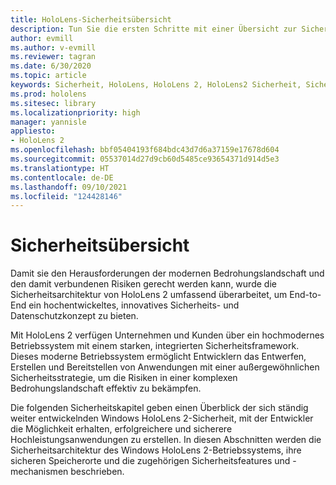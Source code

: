 ```yaml
---
title: HoloLens-Sicherheitsübersicht
description: Tun Sie die ersten Schritte mit einer Übersicht zur Sicherheit für HoloLens Mixed Reality-Geräte.
author: evmill
ms.author: v-evmill
ms.reviewer: tagran
ms.date: 6/30/2020
ms.topic: article
keywords: Sicherheit, HoloLens, HoloLens 2, HoloLens2 Sicherheit, Sicherheitsübersicht
ms.prod: hololens
ms.sitesec: library
ms.localizationpriority: high
manager: yannisle
appliesto:
- HoloLens 2
ms.openlocfilehash: bbf05404193f684bdc43d7d6a37159e17678d604
ms.sourcegitcommit: 05537014d27d9cb60d5485ce93654371d914d5e3
ms.translationtype: HT
ms.contentlocale: de-DE
ms.lasthandoff: 09/10/2021
ms.locfileid: "124428146"
---
```

# <a name="security-overview"></a>Sicherheitsübersicht

Damit sie den Herausforderungen der modernen Bedrohungslandschaft und den damit verbundenen Risiken gerecht werden kann, wurde die Sicherheitsarchitektur von HoloLens 2 umfassend überarbeitet, um End-to-End ein hochentwickeltes, innovatives Sicherheits- und Datenschutzkonzept zu bieten.

Mit HoloLens 2 verfügen Unternehmen und Kunden über ein hochmodernes Betriebssystem mit einem starken, integrierten Sicherheitsframework. Dieses moderne Betriebssystem ermöglicht Entwicklern das Entwerfen, Erstellen und Bereitstellen von Anwendungen mit einer außergewöhnlichen Sicherheitsstrategie, um die Risiken in einer komplexen Bedrohungslandschaft effektiv zu bekämpfen. 

Die folgenden Sicherheitskapitel geben einen Überblick der sich ständig weiter entwickelnden Windows HoloLens 2-Sicherheit, mit der Entwickler die Möglichkeit erhalten, erfolgreichere und sicherere Hochleistungsanwendungen zu erstellen. In diesen Abschnitten werden die Sicherheitsarchitektur des Windows HoloLens 2-Betriebssystems, ihre sicheren Speicherorte und die zugehörigen Sicherheitsfeatures und -mechanismen beschrieben.

